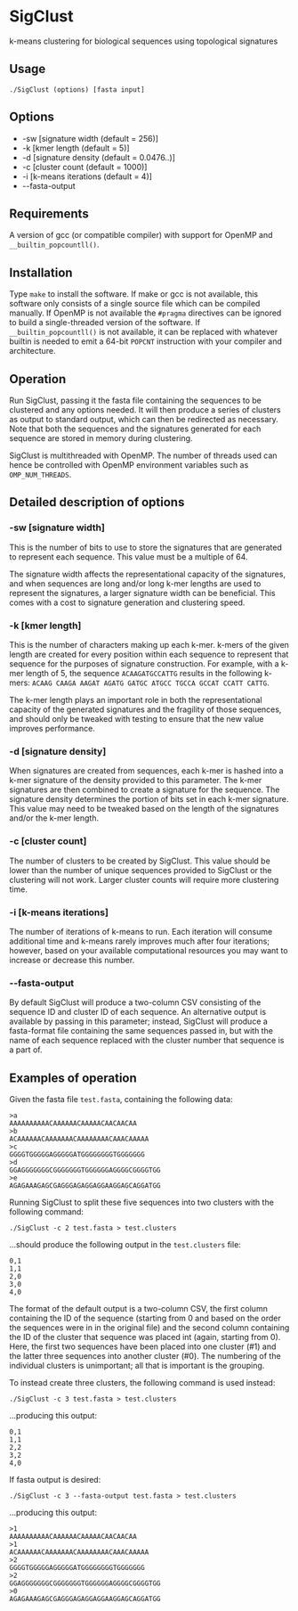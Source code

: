 # SigClust
k-means clustering for biological sequences using topological signatures

## Usage
`./SigClust (options) [fasta input]`

## Options
* -sw [signature width (default = 256)]
* -k [kmer length (default = 5)]
* -d [signature density (default = 0.0476..)]
* -c [cluster count (default = 1000)]
* -i [k-means iterations (default = 4)]
* --fasta-output

## Requirements

A version of gcc (or compatible compiler) with support for OpenMP and `__builtin_popcountll()`. 

## Installation

Type `make` to install the software. If make or gcc is not available, this software only consists of a single source file which can be compiled manually. If OpenMP is not available the `#pragma` directives can be ignored to build a single-threaded version of the software. If `__builtin_popcountll()` is not available, it can be replaced with whatever builtin is needed to emit a 64-bit `POPCNT` instruction with your compiler and architecture.

## Operation

Run SigClust, passing it the fasta file containing the sequences to be clustered and any options needed. It will then produce a series of clusters as output to standard output, which can then be redirected as necessary. Note that both the sequences and the signatures generated for each sequence are stored in memory during clustering.

SigClust is multithreaded with OpenMP. The number of threads used can hence be controlled with OpenMP environment variables such as `OMP_NUM_THREADS`.

## Detailed description of options

### -sw [signature width]

This is the number of bits to use to store the signatures that are generated to represent each sequence. This value must be a multiple of 64.

The signature width affects the representational capacity of the signatures, and when sequences are long and/or long k-mer lengths are used to represent the signatures, a larger signature width can be beneficial. This comes with a cost to signature generation and clustering speed.

### -k [kmer length]

This is the number of characters making up each k-mer. k-mers of the given length are created for every position within each sequence to represent that sequence for the purposes of signature construction. For example, with a k-mer length of 5, the sequence `ACAAGATGCCATTG` results in the following k-mers: `ACAAG CAAGA AAGAT AGATG GATGC ATGCC TGCCA GCCAT CCATT CATTG`.

The k-mer length plays an important role in both the representational capacity of the generated signatures and the fragility of those sequences, and should only be tweaked with testing to ensure that the new value improves performance.

### -d [signature density]

When signatures are created from sequences, each k-mer is hashed into a k-mer signature of the density provided to this parameter. The k-mer signatures are then combined to create a signature for the sequence. The signature density determines the portion of bits set in each k-mer signature. This value may need to be tweaked based on the length of the signatures and/or the k-mer length.

### -c [cluster count]

The number of clusters to be created by SigClust. This value should be lower than the number of unique sequences provided to SigClust or the clustering will not work. Larger cluster counts will require more clustering time.

### -i [k-means iterations]

The number of iterations of k-means to run. Each iteration will consume additional time and k-means rarely improves much after four iterations; however, based on your available computational resources you may want to increase or decrease this number.

### --fasta-output

By default SigClust will produce a two-column CSV consisting of the sequence ID and cluster ID of each sequence. An alternative output is available by passing in this parameter; instead, SigClust will produce a fasta-format file containing the same sequences passed in, but with the name of each sequence replaced with the cluster number that sequence is a part of.

## Examples of operation

Given the fasta file `test.fasta`, containing the following data:
```
>a
AAAAAAAAAACAAAAAACAAAAACAACAACAA
>b
ACAAAAAACAAAAAAACAAAAAAAACAAACAAAAA
>c
GGGGTGGGGGAGGGGGATGGGGGGGGTGGGGGGG
>d
GGAGGGGGGGCGGGGGGGTGGGGGGAGGGGCGGGGTGG
>e
AGAGAAAGAGCGAGGGAGAGGAGGAAGGAGCAGGATGG
```

Running SigClust to split these five sequences into two clusters with the following command:
```
./SigClust -c 2 test.fasta > test.clusters
```
...should produce the following output in the `test.clusters` file:
```
0,1
1,1
2,0
3,0
4,0
```
The format of the default output is a two-column CSV, the first column containing the ID of the sequence (starting from 0 and based on the order the sequences were in in the original file) and the second column containing the ID of the cluster that sequence was placed int (again, starting from 0). Here, the first two sequences have been placed into one cluster (#1) and the latter three sequences into another cluster (#0). The numbering of the individual clusters is unimportant; all that is important is the grouping.

To instead create three clusters, the following command is used instead:
```
./SigClust -c 3 test.fasta > test.clusters
```
...producing this output:
```
0,1
1,1
2,2
3,2
4,0
```
If fasta output is desired:
```
./SigClust -c 3 --fasta-output test.fasta > test.clusters
```
...producing this output:
```
>1
AAAAAAAAAACAAAAAACAAAAACAACAACAA
>1
ACAAAAAACAAAAAAACAAAAAAAACAAACAAAAA
>2
GGGGTGGGGGAGGGGGATGGGGGGGGTGGGGGGG
>2
GGAGGGGGGGCGGGGGGGTGGGGGGAGGGGCGGGGTGG
>0
AGAGAAAGAGCGAGGGAGAGGAGGAAGGAGCAGGATGG
```
